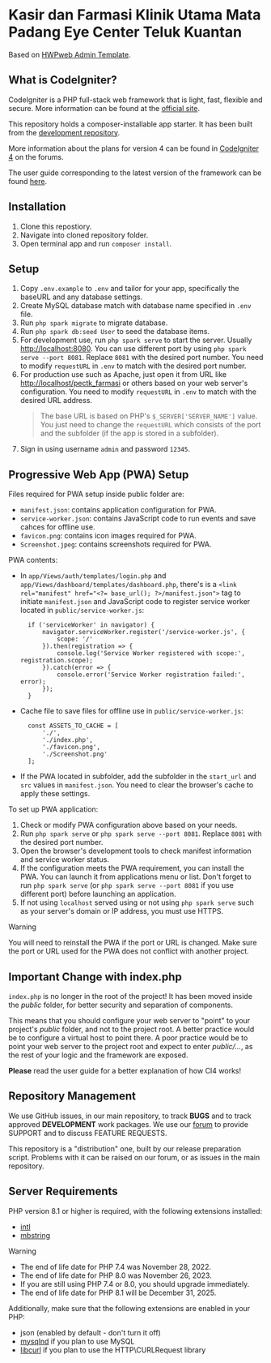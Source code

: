 # Kasir dan Farmasi Klinik Utama Mata Padang Eye Center Teluk Kuantan

Based on [HWPweb Admin Template](https://github.com/hafizulwanandaputra/hwpweb-admin-template).

## What is CodeIgniter?

CodeIgniter is a PHP full-stack web framework that is light, fast, flexible and secure.
More information can be found at the [official site](https://codeigniter.com).

This repository holds a composer-installable app starter.
It has been built from the
[development repository](https://github.com/codeigniter4/CodeIgniter4).

More information about the plans for version 4 can be found in [CodeIgniter 4](https://forum.codeigniter.com/forumdisplay.php?fid=28) on the forums.

The user guide corresponding to the latest version of the framework can be found
[here](https://codeigniter4.github.io/userguide/).

## Installation

1. Clone this repostiory.
2. Navigate into cloned repository folder.
3. Open terminal app and run `composer install`.

## Setup

1. Copy `.env.example` to `.env` and tailor for your app, specifically the baseURL and any database settings.
2. Create MySQL database match with database name specified in `.env` file.
3. Run `php spark migrate` to migrate database.
4. Run `php spark db:seed User` to seed the database items.
5. For development use, run `php spark serve` to start the server. Usually [http://localhost:8080](http://localhost:8080). You can use different port by using `php spark serve --port 8081`. Replace `8081` with the desired port number. You need to modify `requestURL` in `.env` to match with the desired port number.
6. For production use such as Apache, just open it from URL like [http://localhost/pectk_farmasi](http://localhost/pectk_farmasi) or others based on your web server's configuration. You need to modify `requestURL` in `.env` to match with the desired URL address.
   > The base URL is based on PHP's `$_SERVER['SERVER_NAME']` value. You just need to change the `requestURL` which consists of the port and the subfolder (if the app is stored in a subfolder).
7. Sign in using username `admin` and password `12345`.

## Progressive Web App (PWA) Setup

Files required for PWA setup inside public folder are:

- `manifest.json`: contains application configuration for PWA.
- `service-worker.json`: contains JavaScript code to run events and save cahces for offline use.
- `favicon.png`: contains icon images required for PWA.
- `Screenshot.jpeg`: contains screenshots required for PWA.

PWA contents:

- In `app/Views/auth/templates/login.php` and `app/Views/dashboard/templates/dashboard.php`, there's is a `<link rel="manifest" href="<?= base_url(); ?>/manifest.json">` tag to initiate `manifest.json` and JavaScript code to register service worker located in `public/service-worker.js`:
  ```
    if ('serviceWorker' in navigator) {
        navigator.serviceWorker.register('/service-worker.js', {
            scope: '/'
        }).then(registration => {
            console.log('Service Worker registered with scope:', registration.scope);
        }).catch(error => {
            console.error('Service Worker registration failed:', error);
        });
    }
  ```
- Cache file to save files for offline use in `public/service-worker.js`:
  ```
    const ASSETS_TO_CACHE = [
        './',
        './index.php',
        './favicon.png',
        './Screenshot.png'
    ];
  ```
- If the PWA located in subfolder, add the subfolder in the `start_url` and `src` values in `manifest.json`. You need to clear the browser's cache to apply these settings.

To set up PWA application:

1. Check or modify PWA configuration above based on your needs.
2. Run `php spark serve` or `php spark serve --port 8081`. Replace `8081` with the desired port number.
3. Open the browser's development tools to check manifest information and service worker status.
4. If the configuration meets the PWA requirement, you can install the PWA. You can launch it from applications menu or list. Don't forget to run `php spark serve` (or `php spark serve --port 8081` if you use different port) before launching an application.
5. If not using `localhost` served using or not using `php spark serve` such as your server's domain or IP address, you must use HTTPS.

> [!WARNING]
>
> You will need to reinstall the PWA if the port or URL is changed. Make sure the port or URL used for the PWA does not conflict with another project.

## Important Change with index.php

`index.php` is no longer in the root of the project! It has been moved inside the _public_ folder,
for better security and separation of components.

This means that you should configure your web server to "point" to your project's _public_ folder, and
not to the project root. A better practice would be to configure a virtual host to point there. A poor practice would be to point your web server to the project root and expect to enter _public/..._, as the rest of your logic and the
framework are exposed.

**Please** read the user guide for a better explanation of how CI4 works!

## Repository Management

We use GitHub issues, in our main repository, to track **BUGS** and to track approved **DEVELOPMENT** work packages.
We use our [forum](http://forum.codeigniter.com) to provide SUPPORT and to discuss
FEATURE REQUESTS.

This repository is a "distribution" one, built by our release preparation script.
Problems with it can be raised on our forum, or as issues in the main repository.

## Server Requirements

PHP version 8.1 or higher is required, with the following extensions installed:

- [intl](http://php.net/manual/en/intl.requirements.php)
- [mbstring](http://php.net/manual/en/mbstring.installation.php)

> [!WARNING]
>
> - The end of life date for PHP 7.4 was November 28, 2022.
> - The end of life date for PHP 8.0 was November 26, 2023.
> - If you are still using PHP 7.4 or 8.0, you should upgrade immediately.
> - The end of life date for PHP 8.1 will be December 31, 2025.

Additionally, make sure that the following extensions are enabled in your PHP:

- json (enabled by default - don't turn it off)
- [mysqlnd](http://php.net/manual/en/mysqlnd.install.php) if you plan to use MySQL
- [libcurl](http://php.net/manual/en/curl.requirements.php) if you plan to use the HTTP\CURLRequest library
